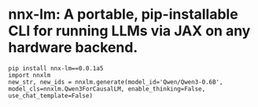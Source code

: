 # nnx-lm: A portable, pip-installable CLI for running LLMs via JAX on any hardware backend.

```
pip install nnx-lm==0.0.1a5
import nnxlm
new_str, new_ids = nnxlm.generate(model_id='Qwen/Qwen3-0.6B', model_cls=nnxlm.Qwen3ForCausalLM, enable_thinking=False, use_chat_template=False)
```
